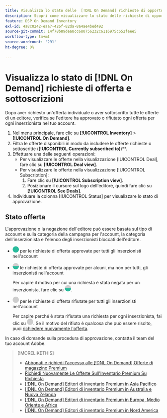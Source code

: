 ```yaml
---
title: Visualizza lo stato delle  [!DNL On Demand] richieste di opportunità di vendita e sottoscrizioni
description: Scopri come visualizzare lo stato delle richieste di opportunità di vendita e degli abbonamenti di  [!DNL On Demand] .
feature: DSP On Demand Inventory
exl-id: 4a8c0242-eaa7-426f-82da-8a4ae4bed492
source-git-commit: 14f78b89dea8cc680756232c6116975c652feee5
workflow-type: tm+mt
source-wordcount: '291'
ht-degree: 0%

---
```


# Visualizza lo stato di [!DNL On Demand] richieste di offerta e sottoscrizioni

Dopo aver richiesto un&#39;offerta individuale o aver sottoscritto tutte le offerte di un editore, verifica se l&#39;editore ha approvato o rifiutato ogni offerta per ogni inserzionista nel tuo account.

1. Nel menu principale, fare clic su **[!UICONTROL Inventory]** > **[!UICONTROL On Demand]**.
1. Filtra le offerte disponibili in modo da includere le offerte richieste o sottoscritte (**[!UICONTROL Currently subscribed to]**)**.
1. Effettuare una delle seguenti operazioni:
   * Per visualizzare le offerte nella visualizzazione [!UICONTROL Deal], fare clic su **[!UICONTROL Deal view]**.
   * Per visualizzare le offerte nella visualizzazione [!UICONTROL Subscription]:
      1. Fare clic su **[!UICONTROL Subscription view]**.
      1. Posizionare il cursore sul logo dell&#39;editore, quindi fare clic su **[!UICONTROL See Deals]**.
1. Individuare la colonna [!UICONTROL Status] per visualizzare lo stato di approvazione.

## Stato offerta

L&#39;approvazione o la negazione dell&#39;editore può essere basata sul tipo di account e sulla categoria della campagna per l&#39;account, la categoria dell&#39;inserzionista e l&#39;elenco degli inserzionisti bloccati dell&#39;editore.

* ![completamente approvato](/help/dsp/assets/approved.png) per le richieste di offerta approvate per tutti gli inserzionisti nell&#39;account

* ![ha approvato parzialmente](/help/dsp/assets/partly-approved.png) le richieste di offerta approvate per alcuni, ma non per tutti, gli inserzionisti nell&#39;account

  Per capire il motivo per cui una richiesta è stata negata per un inserzionista, fare clic su ![Approvato parzialmente](/help/dsp/assets/partly-approved.png).

* ![negato](/help/dsp/assets/denied.png) per le richieste di offerta rifiutate per tutti gli inserzionisti nell&#39;account

  Per capire perché è stata rifiutata una richiesta per ogni inserzionista, fai clic su ![negato](/help/dsp/assets/denied.png). Se il motivo del rifiuto è qualcosa che può essere risolto, puoi [richiedere nuovamente l&#39;offerta](/help/dsp/inventory/on-demand-inventory-rerequest.md).

In caso di domande sulla procedura di approvazione, contatta il team del tuo account Adobe.

>[!MORELIKETHIS]
>
>* [Abbonati e richiedi l&#39;accesso alle [!DNL On Demand] Offerte di magazzino Premium](on-demand-inventory-subscribe.md)
>* [Richiedi Nuovamente Le Offerte Sull&#39;Inventario Premium Su Richiesta](on-demand-inventory-rerequest.md)
>* [[!DNL On Demand] Editori di inventario Premium in Asia Pacifico](on-demand-inventory-publishers-apac.md)
>* [[!DNL On Demand] Editori di inventario Premium in Australia e Nuova Zelanda](on-demand-inventory-publishers-anz.md)
>* [[!DNL On Demand] Editori di inventario Premium in Europa, Medio Oriente e Africa](on-demand-inventory-publishers-emea.md)
>* [[!DNL On Demand] Editori di inventario Premium in Nord America](on-demand-inventory-publishers-na.md)
